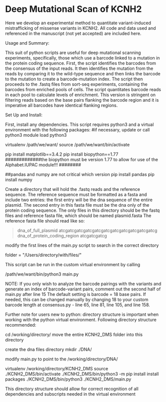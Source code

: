 # Deep Mutational Scan of KCNH2

Here we develop an experimental method to quantitate variant-induced mistrafficking of missense variants in KCNH2. 
All code and data used and referenced in the manuscript (not yet accepted) are included here.

Usage and Summary:

This suit of python scripts are useful for deep mutational scanning experiments, specifically, those which use a barcode linked to a mutation in the protein 
coding sequence. 
First, the script identifies the barcodes from the consensus of the input reads. It then identifies the mutation from the reads by comparing it to the wild-type
sequence and then links the barcode to the mutation to create a barcode-mutation index. 
The script then proceeds to the .fastq files from sort-seq experiments, containing the barcodes from enriched pools of cells. The script quantitates barcode reads in 
each pool to calculate levels of enrichment. 
This version is stringent on filtering reads based on the base pairs flanking the barcode region and it is imperative all barcodes have identical flanking regions.

Set Up and Install: 

First, install any dependencies. This script requires python3 and a virtual environment with the following packages:
#if necessary, update or call python3
module load python3 

virtualenv /path/we/want/
source /path/we/want/bin/activate

pip install matplotlib==3.4.2
pip install biopython==1.77
#############the biopython must be version 1.77 to allow for use of the Alphabet.IUPAC module!!! ########

##pandas and numpy are not critical which version
pip install pandas
pip install numpy

Create a directory that will hold the .fastq reads and the reference sequence. The reference sequence must be formatted as a fasta and include two entries:
the first entry will be the dna sequence of the entire plasmid. The second entry in this fasta file must be the dna only of the protein coding sequence.
The only files in this directory should be the fastq files and reference fasta file, which should be named plasmid.fasta 
The reference fasta file should read like so:

>dna_of_full_plasmid
atcgatcgatcgatcgatcgatcgatcgatcgatcgatcgatcg
>dna_of_protein_coding_region
atcgatcgatcg

modify the first lines of the main.py script to search in the correct directory 

folder = "/Users/directory/with/files/"

This script can be run in the custom virtual environment by calling

/path/we/want/bin/python3 main.py

NOTE: If you only wish to analyze the barcode pairings with the variants and generate an index of barcode-variant pairs, comment out the second half of main.py after line 15
The default setting is barcode = 18 base pairs. If needed, this can be changed manually by changing 18 to your custom barcode length at consensus.py - line 65, line 81, line 105, and line 158. 



Further note for users new to python: directory structure is important when working with the python virtual environment. Following directory structure recommended: 

cd /working/directory/
move the entire KCNH2_DMS folder into this directory

create the dna files directory
mkdir ./DNA/

modify main.py to point to the /working/directory/DNA/

virtualenv /working/directory/KCNH2_DMS
source ./KCNH2_DMS/bin/activate
./KCNH2_DMS/bin/python3 -m pip install install packages
./KCNH2_DMS/bin/python3 ./KCNH2_DMS/main.py

This directory structure should allow for correct recognition of all dependencies and subscripts needed in the virtual environment

